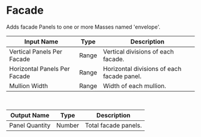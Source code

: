 
            
# Facade

Adds facade Panels to one or more Masses named 'envelope'.

|Input Name|Type|Description|
|---|---|---|
|Vertical Panels Per Facade|Range|Vertical divisions of each facade.|
|Horizontal Panels Per Facade|Range|Horizontal divisions of each facade panel.|
|Mullion Width|Range|Width of each mullion.|


<br>

|Output Name|Type|Description|
|---|---|---|
|Panel Quantity|Number|Total facade panels.|

